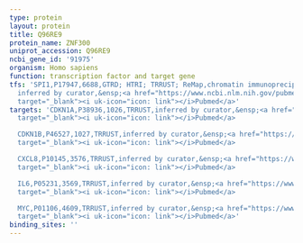 ```yaml
---
type: protein
layout: protein
title: Q96RE9
protein_name: ZNF300
uniprot_accession: Q96RE9
ncbi_gene_id: '91975'
organism: Homo sapiens
function: transcription factor and target gene
tfs: 'SPI1,P17947,6688,GTRD; HTRI; TRRUST; ReMap,chromatin immunoprecipitation assay;
  inferred by curator,&ensp;<a href="https://www.ncbi.nlm.nih.gov/pubmed/?term=20471086%5Buid%5D"
  target="_blank"><i uk-icon="icon: link"></i>Pubmed</a>'
targets: 'CDKN1A,P38936,1026,TRRUST,inferred by curator,&ensp;<a href="https://www.ncbi.nlm.nih.gov/pubmed/?term=21777376%5Buid%5D"
  target="_blank"><i uk-icon="icon: link"></i>Pubmed</a>

  CDKN1B,P46527,1027,TRRUST,inferred by curator,&ensp;<a href="https://www.ncbi.nlm.nih.gov/pubmed/?term=21777376%5Buid%5D"
  target="_blank"><i uk-icon="icon: link"></i>Pubmed</a>

  CXCL8,P10145,3576,TRRUST,inferred by curator,&ensp;<a href="https://www.ncbi.nlm.nih.gov/pubmed/?term=21777376%5Buid%5D"
  target="_blank"><i uk-icon="icon: link"></i>Pubmed</a>

  IL6,P05231,3569,TRRUST,inferred by curator,&ensp;<a href="https://www.ncbi.nlm.nih.gov/pubmed/?term=21777376%5Buid%5D"
  target="_blank"><i uk-icon="icon: link"></i>Pubmed</a>

  MYC,P01106,4609,TRRUST,inferred by curator,&ensp;<a href="https://www.ncbi.nlm.nih.gov/pubmed/?term=21777376%5Buid%5D"
  target="_blank"><i uk-icon="icon: link"></i>Pubmed</a>'
binding_sites: ''
---
```

